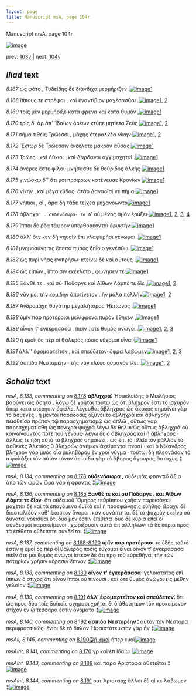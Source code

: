 ```yaml
---
layout: page
title: Manuscript msA, page 104r
---
```


Manuscript msA, page 104r

[![image](http://www.homermultitext.org/iipsrv?OBJ=IIP,1.0&FIF=/project/homer/pyramidal/deepzoom/hmt/vaimg/2017a/VA104RN_0105.tif&WID=100&CVT=JPEG)](http://www.homermultitext.org/ict2/?urn=urn:cite2:hmt:vaimg.2017a:VA104RN_0105)

prev:  [103v](../103v) | next:  [104v](../104v)

## *Iliad* text

*8.167* <a id="8.167"/> ὡς φάτο , Τυδείδης δὲ 					διάνδιχα μερμήριξεν .[![image](http://www.homermultitext.org/iipsrv?OBJ=IIP,1.0&FIF=/project/homer/pyramidal/deepzoom/hmt/vaimg/2017a/VA104RN_0276.tif&RGN=0.1872,0.2284,0.3834,0.0368&WID=1000&CVT=JPEG)](http://www.homermultitext.org/ict2/?urn=urn:cite2:hmt:vaimg.2017a:VA104RN_0276@0.1872,0.2284,0.3834,0.0368)[1](#msA_8.1)

*8.168* <a id="8.168"/> ἵ̈ππους τε στρέψαι , καὶ ἐναντίβιον μαχέσασθαι .[![image](http://www.homermultitext.org/iipsrv?OBJ=IIP,1.0&FIF=/project/homer/pyramidal/deepzoom/hmt/vaimg/2017a/VA104RN_0276.tif&RGN=0.1792,0.2479,0.3934,0.0323&WID=1000&CVT=JPEG)](http://www.homermultitext.org/ict2/?urn=urn:cite2:hmt:vaimg.2017a:VA104RN_0276@0.1792,0.2479,0.3934,0.0323)[1](#msA_8.1), [2](#msA_8.131)

*8.169* <a id="8.169"/> τρὶς μὲν μερμήριξε κατα φρένα καὶ κατα θυμὸν ,[![image](http://www.homermultitext.org/iipsrv?OBJ=IIP,1.0&FIF=/project/homer/pyramidal/deepzoom/hmt/vaimg/2017a/VA104RN_0276.tif&RGN=0.1902,0.2697,0.3974,0.0293&WID=1000&CVT=JPEG)](http://www.homermultitext.org/ict2/?urn=urn:cite2:hmt:vaimg.2017a:VA104RN_0276@0.1902,0.2697,0.3974,0.0293)[1](#msA_8.1)

*8.170* <a id="8.170"/> τρὶς δ' ὰρ ἀπ' Ἰ̈δαίων ὀρέων κτύπε μητίετα Ζεὺς 				[![image](http://www.homermultitext.org/iipsrv?OBJ=IIP,1.0&FIF=/project/homer/pyramidal/deepzoom/hmt/vaimg/2017a/VA104RN_0276.tif&RGN=0.1882,0.2885,0.3874,0.0293&WID=1000&CVT=JPEG)](http://www.homermultitext.org/ict2/?urn=urn:cite2:hmt:vaimg.2017a:VA104RN_0276@0.1882,0.2885,0.3874,0.0293)[1](#msA_8.1), [2](#msAint_8.141)

*8.171* <a id="8.171"/> σῆμα τιθεὶς Τρώεσσι , 					μάχης ἑτεραλκέα νίκην·[![image](http://www.homermultitext.org/iipsrv?OBJ=IIP,1.0&FIF=/project/homer/pyramidal/deepzoom/hmt/vaimg/2017a/VA104RN_0276.tif&RGN=0.1902,0.3073,0.3874,0.0293&WID=1000&CVT=JPEG)](http://www.homermultitext.org/ict2/?urn=urn:cite2:hmt:vaimg.2017a:VA104RN_0276@0.1902,0.3073,0.3874,0.0293)[1](#msA_8.1), [2](#msA_8.132)

*8.172* <a id="8.172"/> Ἕκτωρ δὲ Τρώεσσιν ἐκέκλετο μακρὸν 					ἀΰσας·[![image](http://www.homermultitext.org/iipsrv?OBJ=IIP,1.0&FIF=/project/homer/pyramidal/deepzoom/hmt/vaimg/2017a/VA104RN_0276.tif&RGN=0.1892,0.3231,0.3764,0.0293&WID=1000&CVT=JPEG)](http://www.homermultitext.org/ict2/?urn=urn:cite2:hmt:vaimg.2017a:VA104RN_0276@0.1892,0.3231,0.3764,0.0293)[1](#msA_8.1)

*8.173* <a id="8.173"/> Τρῶες . καὶ Λύκιοι . καὶ Δάρδανοι ἀγχιμαχηταὶ .[![image](http://www.homermultitext.org/iipsrv?OBJ=IIP,1.0&FIF=/project/homer/pyramidal/deepzoom/hmt/vaimg/2017a/VA104RN_0276.tif&RGN=0.1822,0.3441,0.4034,0.0323&WID=1000&CVT=JPEG)](http://www.homermultitext.org/ict2/?urn=urn:cite2:hmt:vaimg.2017a:VA104RN_0276@0.1822,0.3441,0.4034,0.0323)[1](#msA_8.1)

*8.174* <a id="8.174"/> ἀνέρες ἔστε φίλοι· μνήσασθε δὲ θούριδος ἀλκῆς·[![image](http://www.homermultitext.org/iipsrv?OBJ=IIP,1.0&FIF=/project/homer/pyramidal/deepzoom/hmt/vaimg/2017a/VA104RN_0276.tif&RGN=0.1882,0.3629,0.4034,0.0323&WID=1000&CVT=JPEG)](http://www.homermultitext.org/ict2/?urn=urn:cite2:hmt:vaimg.2017a:VA104RN_0276@0.1882,0.3629,0.4034,0.0323)[1](#msA_8.1)

*8.175* <a id="8.175"/> γινώσκω δ`' ὅτι μοι πρόφρων κατένευσε Κρονίων 				[![image](http://www.homermultitext.org/iipsrv?OBJ=IIP,1.0&FIF=/project/homer/pyramidal/deepzoom/hmt/vaimg/2017a/VA104RN_0276.tif&RGN=0.1862,0.3839,0.4064,0.0323&WID=1000&CVT=JPEG)](http://www.homermultitext.org/ict2/?urn=urn:cite2:hmt:vaimg.2017a:VA104RN_0276@0.1862,0.3839,0.4064,0.0323)[1](#msA_8.1)

*8.176* <a id="8.176"/> νίκην , καὶ μέγα κῦδος· ἀτὰρ Δαναοῖσί γε πῆμα·[![image](http://www.homermultitext.org/iipsrv?OBJ=IIP,1.0&FIF=/project/homer/pyramidal/deepzoom/hmt/vaimg/2017a/VA104RN_0276.tif&RGN=0.1922,0.4027,0.3884,0.0293&WID=1000&CVT=JPEG)](http://www.homermultitext.org/ict2/?urn=urn:cite2:hmt:vaimg.2017a:VA104RN_0276@0.1922,0.4027,0.3884,0.0293)[1](#msA_8.1)

*8.177* <a id="8.177"/> νήπιοι , οἳ , ἄρα δὴ τάδε τείχεα μηχανόωντο[![image](http://www.homermultitext.org/iipsrv?OBJ=IIP,1.0&FIF=/project/homer/pyramidal/deepzoom/hmt/vaimg/2017a/VA104RN_0276.tif&RGN=0.1882,0.42,0.3884,0.0293&WID=1000&CVT=JPEG)](http://www.homermultitext.org/ict2/?urn=urn:cite2:hmt:vaimg.2017a:VA104RN_0276@0.1882,0.42,0.3884,0.0293)[1](#msA_8.1)

*8.178* <a id="8.178"/> ἀβληχρ`' . οὐδενόσωρα· τα δ`' οὐ μένος ἁμὸν ἐρύξει·[![image](http://www.homermultitext.org/iipsrv?OBJ=IIP,1.0&FIF=/project/homer/pyramidal/deepzoom/hmt/vaimg/2017a/VA104RN_0276.tif&RGN=0.1872,0.4388,0.4324,0.0346&WID=1000&CVT=JPEG)](http://www.homermultitext.org/ict2/?urn=urn:cite2:hmt:vaimg.2017a:VA104RN_0276@0.1872,0.4388,0.4324,0.0346)[1](#msA_8.133), [2](#msA_8.1), [3](#msA_8.134), [4](#msA_8.135)

*8.179* <a id="8.179"/> ἵπποι δὲ ῥέα τάφρον ὑπερθορέονται ὀρυκτήν·[![image](http://www.homermultitext.org/iipsrv?OBJ=IIP,1.0&FIF=/project/homer/pyramidal/deepzoom/hmt/vaimg/2017a/VA104RN_0276.tif&RGN=0.1862,0.4583,0.4274,0.0331&WID=1000&CVT=JPEG)](http://www.homermultitext.org/ict2/?urn=urn:cite2:hmt:vaimg.2017a:VA104RN_0276@0.1862,0.4583,0.4274,0.0331)[1](#msA_8.1)

*8.180* <a id="8.180"/> ἀλλ' ὅτε κεν δὴ νηυσὶν ἔπι γλαφυρῇσι γένωμαι .[![image](http://www.homermultitext.org/iipsrv?OBJ=IIP,1.0&FIF=/project/homer/pyramidal/deepzoom/hmt/vaimg/2017a/VA104RN_0276.tif&RGN=0.1872,0.4786,0.4274,0.0331&WID=1000&CVT=JPEG)](http://www.homermultitext.org/ict2/?urn=urn:cite2:hmt:vaimg.2017a:VA104RN_0276@0.1872,0.4786,0.4274,0.0331)[1](#msA_8.1)

*8.181* <a id="8.181"/> μνημοσύνη τις ἔπειτα πυρὸς δηΐοιο γενέσθω .[![image](http://www.homermultitext.org/iipsrv?OBJ=IIP,1.0&FIF=/project/homer/pyramidal/deepzoom/hmt/vaimg/2017a/VA104RN_0276.tif&RGN=0.1862,0.4966,0.4064,0.0331&WID=1000&CVT=JPEG)](http://www.homermultitext.org/ict2/?urn=urn:cite2:hmt:vaimg.2017a:VA104RN_0276@0.1862,0.4966,0.4064,0.0331)[1](#msA_8.1)

*8.182* <a id="8.182"/> ὡς πυρὶ νῆας ἐνιπρήσω· κτείνω δὲ καὶ αὐτοὺς .[![image](http://www.homermultitext.org/iipsrv?OBJ=IIP,1.0&FIF=/project/homer/pyramidal/deepzoom/hmt/vaimg/2017a/VA104RN_0276.tif&RGN=0.1862,0.5177,0.4114,0.0293&WID=1000&CVT=JPEG)](http://www.homermultitext.org/ict2/?urn=urn:cite2:hmt:vaimg.2017a:VA104RN_0276@0.1862,0.5177,0.4114,0.0293)[1](#msA_8.1)

*8.184* <a id="8.184"/> ὡς εἰπὼν , ἵ̈πποισιν ἐκέκλετο , φώνησέν τε⁚[![image](http://www.homermultitext.org/iipsrv?OBJ=IIP,1.0&FIF=/project/homer/pyramidal/deepzoom/hmt/vaimg/2017a/VA104RN_0276.tif&RGN=0.1852,0.5364,0.3794,0.0293&WID=1000&CVT=JPEG)](http://www.homermultitext.org/ict2/?urn=urn:cite2:hmt:vaimg.2017a:VA104RN_0276@0.1852,0.5364,0.3794,0.0293)[1](#msA_8.1)

*8.185* <a id="8.185"/> Ξάνθέ τε . καὶ σὺ· 						 Πόδαργε καὶ Αἴθων 					 Λάμπέ τε δῖε ,[![image](http://www.homermultitext.org/iipsrv?OBJ=IIP,1.0&FIF=/project/homer/pyramidal/deepzoom/hmt/vaimg/2017a/VA104RN_0276.tif&RGN=0.1652,0.5537,0.4304,0.0293&WID=1000&CVT=JPEG)](http://www.homermultitext.org/ict2/?urn=urn:cite2:hmt:vaimg.2017a:VA104RN_0276@0.1652,0.5537,0.4304,0.0293)[1](#msA_8.136), [2](#msA_8.1)

*8.186* <a id="8.186"/> νῦν μοι τὴν κομιδὴν ἀποτίνετον . ἣν μάλα πολλὴν[![image](http://www.homermultitext.org/iipsrv?OBJ=IIP,1.0&FIF=/project/homer/pyramidal/deepzoom/hmt/vaimg/2017a/VA104RN_0276.tif&RGN=0.1802,0.5748,0.4174,0.0293&WID=1000&CVT=JPEG)](http://www.homermultitext.org/ict2/?urn=urn:cite2:hmt:vaimg.2017a:VA104RN_0276@0.1802,0.5748,0.4174,0.0293)[1](#msA_8.1), [2](#msAint_8.142)

*8.187* <a id="8.187"/> Ἀνδρομάχη θυγάτηρ 					μεγαλήτορος Ἠετίωνος .[![image](http://www.homermultitext.org/iipsrv?OBJ=IIP,1.0&FIF=/project/homer/pyramidal/deepzoom/hmt/vaimg/2017a/VA104RN_0276.tif&RGN=0.1862,0.592,0.3954,0.0293&WID=1000&CVT=JPEG)](http://www.homermultitext.org/ict2/?urn=urn:cite2:hmt:vaimg.2017a:VA104RN_0276@0.1862,0.592,0.3954,0.0293)[1](#msA_8.1)

*8.188* <a id="8.188"/> ὑμῖν παρ προτέροισι μελίφρονα πυρὸν ἔθηκεν ,[![image](http://www.homermultitext.org/iipsrv?OBJ=IIP,1.0&FIF=/project/homer/pyramidal/deepzoom/hmt/vaimg/2017a/VA104RN_0276.tif&RGN=0.1852,0.6123,0.4124,0.0293&WID=1000&CVT=JPEG)](http://www.homermultitext.org/ict2/?urn=urn:cite2:hmt:vaimg.2017a:VA104RN_0276@0.1852,0.6123,0.4124,0.0293)[1](#msA_8.1)

*8.189* <a id="8.189"/> οἶνόν τ' ἐγκεράσασα , πιεῖν . ὅτε θυμὸς ἀνώγοι .[![image](http://www.homermultitext.org/iipsrv?OBJ=IIP,1.0&FIF=/project/homer/pyramidal/deepzoom/hmt/vaimg/2017a/VA104RN_0276.tif&RGN=0.1652,0.6326,0.4154,0.0293&WID=1000&CVT=JPEG)](http://www.homermultitext.org/ict2/?urn=urn:cite2:hmt:vaimg.2017a:VA104RN_0276@0.1652,0.6326,0.4154,0.0293)[1](#msA_8.1), [2](#msA_8.138), [3](#msAint_8.143)

*8.190* <a id="8.190"/> ἢ ἐμοὶ· ὅς πέρ οἱ θαλερὸς πόσις εὔχομαι εἶναι·[![image](http://www.homermultitext.org/iipsrv?OBJ=IIP,1.0&FIF=/project/homer/pyramidal/deepzoom/hmt/vaimg/2017a/VA104RN_0276.tif&RGN=0.1822,0.6484,0.4074,0.0293&WID=1000&CVT=JPEG)](http://www.homermultitext.org/ict2/?urn=urn:cite2:hmt:vaimg.2017a:VA104RN_0276@0.1822,0.6484,0.4074,0.0293)[1](#msA_8.1)

*8.191* <a id="8.191"/> ἀλλ`' ἐφομαρτεῖτον , καὶ σπεύδετον· ὄφρα λάβωμεν[![image](http://www.homermultitext.org/iipsrv?OBJ=IIP,1.0&FIF=/project/homer/pyramidal/deepzoom/hmt/vaimg/2017a/VA104RN_0276.tif&RGN=0.1782,0.6679,0.4224,0.0285&WID=1000&CVT=JPEG)](http://www.homermultitext.org/ict2/?urn=urn:cite2:hmt:vaimg.2017a:VA104RN_0276@0.1782,0.6679,0.4224,0.0285)[1](#msAint_8.144), [2](#msA_8.1), [3](#msA_8.139)

*8.192* <a id="8.192"/> ἀσπίδα Νεστορέην · τῆς 					νῦν κλέος οὐρανὸν ἵ̈κει .[![image](http://www.homermultitext.org/iipsrv?OBJ=IIP,1.0&FIF=/project/homer/pyramidal/deepzoom/hmt/vaimg/2017a/VA104RN_0276.tif&RGN=0.1792,0.6882,0.4174,0.0285&WID=1000&CVT=JPEG)](http://www.homermultitext.org/ict2/?urn=urn:cite2:hmt:vaimg.2017a:VA104RN_0276@0.1792,0.6882,0.4174,0.0285)[1](#msA_8.140), [2](#msA_8.1)

## *Scholia* text

*msA, 8.133, commenting on* [8.178](#8.178)  <a id="msA_8.133"/> **ἀβληχρά⁚** Ἡρακλείδης ὁ Μειλήσιος βαρύνει ὡς ἄσητα . λόγῳ δὲ χρῆται τούτῳ ὡς ὅτι βληχρον ἐστι τὸ ἰσχυρόν ὅπερ κατα στέρησιν ὀφείλει λέγεσθαι ἄβληχρος ὡς ἄκακος σημαίνει γὰρ τὸ ἀσθενὲς . ἡ μέντοι παράδοσις ὀξύνει τὸ ἀβληχρὰ καὶ ἀβληχρὴν πεισθεῖσα πρῶτον τῷ παρασχηματισμῷ ὡς ἁπλῶ , οὕτως γὰρ παρεσχηματίσθη ὡς πενιχρά ψυχρά λέγω δὲ θηλυκῶς οὕτως ἀβληχρά οὐ κοινωνοῦντός ποτὲ τοῦ γένους· λέγω δὲ ὁ ἀβληχρὸς καὶ ἡ ἀβληχρὸς · ἄλλως τε ήδη αὐτὸ τὸ βληχρὸς σημαίνει . ὡς ἐπι τὸ πλεῖστον μᾶλλον τὸ ἀσθενὲς Ἀλκαῖος θ βληχρῶν ἀνέμων ἀχείμαντοι πνοαί · καὶ ὁ Νίκανδρος βληχρὸν γὰρ μυὸς οἷα μυληβόρου ἐν χροῒ νύγμα · τούτωι δὴ πλεονάσαν τὸ α φυλάξει τὸν αὐτὸν τόνον ἀεί οἶδα γὰρ τὸ ἄβορος ἄγαυρος ἄσταχυς ⁑[![image](http://www.homermultitext.org/iipsrv?OBJ=IIP,1.0&FIF=/project/homer/pyramidal/deepzoom/hmt/vaimg/2017a/VA104RN_0276.tif&RGN=0.1852,0.1698,0.6486,0.1931&WID=1000&CVT=JPEG)](http://www.homermultitext.org/ict2/?urn=urn:cite2:hmt:vaimg.2017a:VA104RN_0276@0.1852,0.1698,0.6486,0.1931)

*msA, 8.134, commenting on* [8.178](#8.178)  <a id="msA_8.134"/> **οὐδενόσωρα ,** οὐδεμιᾶς φροντιδ ἄξια ἀπο τῶν ὠρῶν ὤρα γὰρ ἡ φροντις ⁑[![image](http://www.homermultitext.org/iipsrv?OBJ=IIP,1.0&FIF=/project/homer/pyramidal/deepzoom/hmt/vaimg/2017a/VA104RN_0276.tif&RGN=0.5971,0.3421,0.2289,0.0367&WID=1000&CVT=JPEG)](http://www.homermultitext.org/ict2/?urn=urn:cite2:hmt:vaimg.2017a:VA104RN_0276@0.5971,0.3421,0.2289,0.0367)

*msA, 8.136, commenting on* [8.185](#8.185)  <a id="msA_8.136"/> **Ξανθέ τε καὶ σὺ Πόδαργε . καὶ Αἴθων Λάμπε τε δῖον·** ὅτι οὐδαμοῦ Ὅμηρος τεθρίππου χρῆσιν παρεισάγει· μάχεται δὲ καὶ τὰ ἐπαγόμενα δυϊκὰ καὶ ἡ προσφώνησις εὐήθης· βραχὺ δὲ διασταλτέον καθ' έκαστον ὄνομα . καν συνάπτηται δὲ τὸ ψυχρὸν εκεῖνο οὐ δύναται νοεῖσθαι ὅτι δύο μέν ἐστιν ἐπίθετα· δύο δὲ κύρια ἐπεὶ οἱ σύνδεσμοι παρακείμενοι . χωριζουσιν αὐτὰ ἀπ αλλήλων· τὰ δε κύρια προς τὰ ἐπίθετα οὐδέποτε συνδεῖται ⁑[![image](http://www.homermultitext.org/iipsrv?OBJ=IIP,1.0&FIF=/project/homer/pyramidal/deepzoom/hmt/vaimg/2017a/VA104RN_0276.tif&RGN=0.6107,0.4498,0.2406,0.164&WID=1000&CVT=JPEG)](http://www.homermultitext.org/ict2/?urn=urn:cite2:hmt:vaimg.2017a:VA104RN_0276@0.6107,0.4498,0.2406,0.164)

*msA, 8.137, commenting on* [8.188-8.190](#8.188-8.190)  <a id="msA_8.137"/> **ὑμῖν παρ προτέροισι** τὸ ἑξῆς τοῦτό ἐστιν ἠ εμοὶ ὅς πέρ οἱ θαλερὸς πόσις εὔχομαι εἶναι οἴνον τ' ἐγκεράσασα πιεῖν ὅτε μοι θυμὸς ἀνώγοι ἱστεον δὲ ὅτι προ τοῦ εὑρεθῆναι τὴν τῶν ποτηρίων χρῆσιν κέρασιν ἔπινον ⁑[![image](http://www.homermultitext.org/iipsrv?OBJ=IIP,1.0&FIF=/project/homer/pyramidal/deepzoom/hmt/vaimg/2017a/VA104RN_0276.tif&RGN=0.5996,0.5965,0.2368,0.0833&WID=1000&CVT=JPEG)](http://www.homermultitext.org/ict2/?urn=urn:cite2:hmt:vaimg.2017a:VA104RN_0276@0.5996,0.5965,0.2368,0.0833)

*msA, 8.138, commenting on* [8.189](#8.189)  <a id="msA_8.138"/> **οἴνον τ' ἐγκεράσασα·** γελοιότατος ἐπὶ ἵππων ὁ στίχος ὅτι οἶνον ἵπποι οὐ πίνουσι . καὶ ὅτε θυμὸς ἀνώγοι εἰς μέθην γελοῖον ⁑[![image](http://www.homermultitext.org/iipsrv?OBJ=IIP,1.0&FIF=/project/homer/pyramidal/deepzoom/hmt/vaimg/2017a/VA104RN_0276.tif&RGN=0.6097,0.6749,0.2195,0.058&WID=1000&CVT=JPEG)](http://www.homermultitext.org/ict2/?urn=urn:cite2:hmt:vaimg.2017a:VA104RN_0276@0.6097,0.6749,0.2195,0.058)

*msA, 8.139, commenting on* [8.191](#8.191)  <a id="msA_8.139"/> **ἀλλ' ἐφομαρτεῖτον καὶ σπεύδετον⁚** ὅτι ὡς προς δύο τοῖς δυϊκοῖς σχήμασι χρῆται δι ὃ ἀθετητέον τὸν προκείμενον στίχον ἐν ᾧ τεσσαρά ἐστιν ὀνόματα ⁑[![image](http://www.homermultitext.org/iipsrv?OBJ=IIP,1.0&FIF=/project/homer/pyramidal/deepzoom/hmt/vaimg/2017a/VA104RN_0276.tif&RGN=0.1712,0.7275,0.6556,0.0386&WID=1000&CVT=JPEG)](http://www.homermultitext.org/ict2/?urn=urn:cite2:hmt:vaimg.2017a:VA104RN_0276@0.1712,0.7275,0.6556,0.0386)

*msA, 8.140, commenting on* [8.192](#8.192)  <a id="msA_8.140"/> **ἀσπίδα Νεστορέην ⁚** αὐτὸν τὸν Νέστορα περιφραστικῶς· ἔνιοι δὲ τὸ ὅπλον Ἡφαιστότευκτον γὰρ ἦν ⁑[![image](http://www.homermultitext.org/iipsrv?OBJ=IIP,1.0&FIF=/project/homer/pyramidal/deepzoom/hmt/vaimg/2017a/VA104RN_0276.tif&RGN=0.1742,0.7494,0.6556,0.0345&WID=1000&CVT=JPEG)](http://www.homermultitext.org/ict2/?urn=urn:cite2:hmt:vaimg.2017a:VA104RN_0276@0.1742,0.7494,0.6556,0.0345)

*msAil, 8.145, commenting on* [8.190@ἢ-ἐμοὶ](#8.190@ἢ-ἐμοὶ)  <a id="msAil_8.145"/> ἠπερ εμοὶ[![image](http://www.homermultitext.org/iipsrv?OBJ=IIP,1.0&FIF=/project/homer/pyramidal/deepzoom/hmt/vaimg/2017a/VA104RN_0276.tif&RGN=0.2102,0.6491,0.0501,0.0158&WID=1000&CVT=JPEG)](http://www.homermultitext.org/ict2/?urn=urn:cite2:hmt:vaimg.2017a:VA104RN_0276@0.2102,0.6491,0.0501,0.0158)

*msAint, 8.141, commenting on* [8.170](#8.170)  <a id="msAint_8.141"/> γρ καὶ ἐπ Ιδαίω ⁚[![image](http://www.homermultitext.org/iipsrv?OBJ=IIP,1.0&FIF=/project/homer/pyramidal/deepzoom/hmt/vaimg/2017a/VA104RN_0276.tif&RGN=0.1311,0.2705,0.0611,0.0263&WID=1000&CVT=JPEG)](http://www.homermultitext.org/ict2/?urn=urn:cite2:hmt:vaimg.2017a:VA104RN_0276@0.1311,0.2705,0.0611,0.0263)

*msAint, 8.143, commenting on* [8.189](#8.189)  <a id="msAint_8.143"/> καὶ παρα Ἀριστοφα ἀθετεῖται ⁑[![image](http://www.homermultitext.org/iipsrv?OBJ=IIP,1.0&FIF=/project/homer/pyramidal/deepzoom/hmt/vaimg/2017a/VA104RN_0276.tif&RGN=0.1231,0.6326,0.0551,0.0413&WID=1000&CVT=JPEG)](http://www.homermultitext.org/ict2/?urn=urn:cite2:hmt:vaimg.2017a:VA104RN_0276@0.1231,0.6326,0.0551,0.0413)

*msAint, 8.144, commenting on* [8.191](#8.191)  <a id="msAint_8.144"/> ουτ Ἀρισταρχ ἄλλοι δὲ αί κε λάβωμεν ⁑[![image](http://www.homermultitext.org/iipsrv?OBJ=IIP,1.0&FIF=/project/homer/pyramidal/deepzoom/hmt/vaimg/2017a/VA104RN_0276.tif&RGN=0.1171,0.6694,0.0621,0.0406&WID=1000&CVT=JPEG)](http://www.homermultitext.org/ict2/?urn=urn:cite2:hmt:vaimg.2017a:VA104RN_0276@0.1171,0.6694,0.0621,0.0406)
